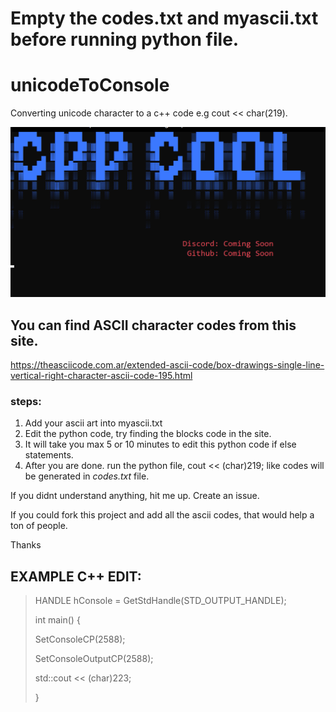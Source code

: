 # Empty the codes.txt and myascii.txt before running python file. <No requirements needed for python>

# unicodeToConsole
Converting unicode character to a c++ code e.g cout &lt;&lt; char(219).

![My Image](ascii2cpp.png)


## You can find ASCII character codes from this site.
https://theasciicode.com.ar/extended-ascii-code/box-drawings-single-line-vertical-right-character-ascii-code-195.html

### steps:
1. Add your ascii art into myascii.txt
2. Edit the python code, try finding the blocks code in the site.
3. It will take you max 5 or 10 minutes to edit this python code if else statements.
4. After you are done. run the python file, cout << (char)219; like codes will be generated in *codes.txt* file.

If you didnt understand anything, hit me up. Create an issue. 

If you could fork this project and add all the ascii codes, that would help a ton of people.

Thanks

## EXAMPLE C++ EDIT:
>HANDLE hConsole = GetStdHandle(STD_OUTPUT_HANDLE);
>
>int main() {
>
>	SetConsoleCP(2588);
>	
>	SetConsoleOutputCP(2588);
>	
>	std::cout << (char)223;
>	
>	}
